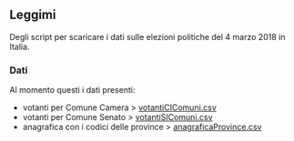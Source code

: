 ## Leggimi

Degli script per scaricare i dati sulle elezioni politiche del 4 marzo 2018 in Italia.

### Dati

Al momento questi i dati presenti:

- votanti per Comune Camera > [votantiCIComuni.csv](./dati/votantiCIComuni.csv)
- votanti per Comune Senato > [votantiSIComuni.csv](./dati/votantiSIComuni.csv)
- anagrafica con i codici delle province > [anagraficaProvince.csv](./dati/anagraficaProvince.csv)

